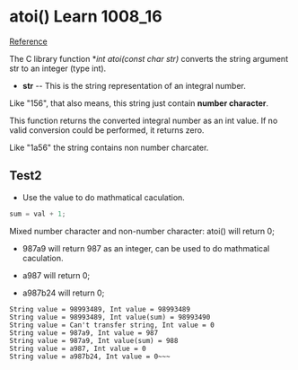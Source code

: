 # atoi() Learn 1008_16

[Reference](https://www.tutorialspoint.com/c_standard_library/c_function_atoi.htm)


The C library function **int atoi(const char *str)** converts the string argument str to an integer (type int).

- **str** -- This is the string representation of an integral number. 

 Like "156", that also means, this string just contain **number character**. 

This function returns the converted integral number as an int value. If no valid conversion could be performed, it returns zero. 

Like "1a56" the string contains non number charcater.

## Test2

- Use the value to do mathmatical caculation.

~~~C
sum = val + 1;
~~~

Mixed number character and non-number character: atoi() will return 0;

- 987a9 will return 987 as an integer, can be used to do mathmatical caculation.

- a987 will return 0;

- a987b24 will return 0;

~~~
String value = 98993489, Int value = 98993489
String value = 98993489, Int value(sum) = 98993490
String value = Can't transfer string, Int value = 0
String value = 987a9, Int value = 987
String value = 987a9, Int value(sum) = 988
String value = a987, Int value = 0
String value = a987b24, Int value = 0~~~ 